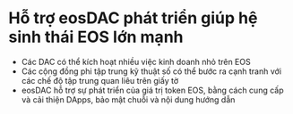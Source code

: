 **Hỗ trợ eosDAC** phát triển giúp **hệ sinh thái EOS lớn mạnh**
===

 * Các DAC có thể kích hoạt nhiều việc kinh doanh nhỏ trên EOS
 * Các cộng đồng phi tập trung kỹ thuật số có thể bước ra cạnh tranh với các chế độ tập trung quan liêu trên giấy tờ
 * eosDAC hỗ trợ sự phát triển của giá trị token EOS, bằng cách cung cấp và cải thiện DApps, bảo mật chuỗi và nội dung hướng dẫn